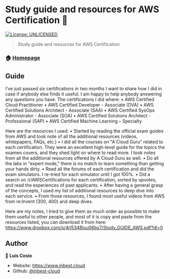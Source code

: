 # Study guide and resources for AWS Certification 👋
[![License: UNLICENSED](https://img.shields.io/badge/License-UNLICENSED-yellow.svg)](#)

> Study guide and resources for AWS Certification

### 🏠 [Homepage](https://www.inbest.cloud/)

## Guide

I’ve just passed six certifications in two months I want to share how I did in case if anybody else finds it useful. I am happy to help anybody answering any questions you have. The certifications I did where:
•	AWS Certified Cloud Practitioner
•	AWS Certified Developer - Associate (DVA)
•	AWS Certified Solutions Architect - Associate (SAA)
•	AWS Certified SysOps Administrator - Associate (SOA)
•	AWS Certified Solutions Architect - Professional (SAP)
•	AWS Certified Machine Learning – Specialty

Here are the resources I used:
•	Started by reading the official exam guides from AWS and took note of all the additional resources (videos, whitepapers, FAQs, etc.)
•	I did all the courses on "A Cloud Guru" related to each certification. They were an excellent high-level guide for the topics the examen covers, and they shed light on where to read more. I took notes from all the additional resources offered by A Cloud Guru as well.
•	Do all the labs in "expert mode," there is no match to learn something than getting your hands dirty.
•	Read all the forums of each certification and did the exam simulators. I re-tried for each simulator until I got 100%.
•	Did a search on /r/AWSCertifications for each certification, sorted by upvotes, and read the experiences of past applicants.
•	After having a general grasp of the concepts, I used my list of additional resources to deep dive into each service.
•	From those resources, I found most useful videos from AWS from re:Invent (300, 400) and deep dives.

Here are my notes, I tried to give them as much order as possible to make them useful to other people, and most of it is copy and paste from the resources listed, you can download it from here:
https://www.dropbox.com/s/4rl5348luu06bs7/Study_GUIDE_AWS.pdf?dl=0

## Author

👤 **Luis Cosio**

* Website: https://www.inbest.cloud
* Github: [@inbest-cloud](https://github.com/inbest-cloud)
